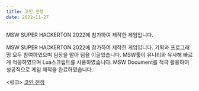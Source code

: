 ```yaml
---
title: 코인 전쟁
date: 2022-11-27
---
```

MSW SUPER HACKERTON 2022에 참가하여 제작한 게임입니다.
<!--more-->

MSW SUPER HACKERTON 2022에 참가하여 제작한 게임입니다. 기획과 프로그래밍 모두 참여하였으며 팀장을 맡아 팀을 이끌었습니다. MSW툴이 유니티와 유사해 빠르게 적응하였으며 Lua스크립트를 사용하였습니다. MSW Document를 적극 활용하여 성공적으로 게임 제작을 완료하였습니다.

<링크>
[코인 전쟁](https://maplestoryworlds.nexon.com/ko/play/05025fe575804c14a173169153a48808/comment?utm_source=google_rsa&utm_medium=cpc&utm_campaign=nxk_msw_sus2_mapleland_rsa_pc&utm_term=sus2_mapleland_rsa_pc_brand&utm_content=keyword_c)


